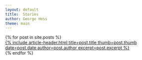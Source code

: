 ```yaml
---
layout: default
title:  Stories
author: George Hess
theme: main
---
```

<main>
	{% for post in site.posts %}
		<a class="story-link" tabindex="{{ forloop.index }}" href="{{ post.url }}#read-more">
			<article id="{{ post.slug }}" class="{{ post.theme }}">
				{%
					include article-header.html
					title=post.title
					thumb=post.thumb
					date=post.date
					author=post.author
					excerpt=post.excerpt
				%}
			</article>
		</a>
	{% endfor %}
</main>
